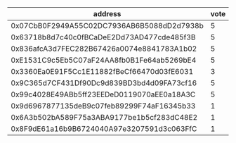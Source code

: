 address|vote|timestamp|signature
---|---|---|---
0x07CbB0F2949A55C02DC7936AB6B5088dD2d7938b|5|1608038203|0x243ccd557d1fb2b0a16b02efca18c41b330de0fb6d4b1023ee301486bea893a205a1e74a9ae9dc066519b44d63a55047869ca525658d84b5f4353008f6719d991c
0x63718b8d7c40c0fBCaDeE2Dd73AD477cde485f3B|5|1608038460|0xeb38300cb83436cad93b05b8a146704f7e7725af143ede17c951ac903b5da2351f8bc76d6efae8ea2cc71c079c290a16264ffaf28280d6059c845df711f5661e1c
0x836afcA3d7FEC282B67426a0074e8841783A1b02|5|1608038504|0x3137083d635e37c1949ee1df585bd8eae8c246f18c0ba37d4485aa8fe35b97a3571999009469e5b3a231527dc573dcc744f9eb3e5b87de445a9034e6eeacab771b
0xE1531C9c5Eb5C07aF24AA8fb0B1Fe64ab5269bE4|5|1608038552|0xf7b7ee5a168099d9ad0857059b8ef6beacac98004f33bb90282ae978ec05a8f446df0cd2777b56f77d3ed2f8e7a730c6d1bb8e606280dfdaf61710e89dd6c9b61c
0x3360Ea0E91F5Cc1E11882fBeCf66470d03fE6031|3|1608038586|0x32079b5ce56f2e2f126d8ab4c730fa6627a7ffaec302dd2365ea32af8f243fb5128792c75b441ec6515e1d9af36dd309f2338731819aa787f1e52b0f6b78c4b51b
0x9C365d7CF431Df90Dc9d839BD3bd4d09FA73cf16|5|1608040651|0x24b2595030865e87031630e6cf3041d17d1c4cf0766fe478d4e34cb85e563d0e40f4137ae3ed1c85fdb2f5ad55376fd2cb6702215889051c1bab24852ce1e11d1c
0x99c4028E49ABb5ff23EEDeD0119070aEE0a18A3C|5|1608048881|0xdc6f1eec577f48c924823d5fb681a40ad0bd8bb02434c2c7e65ac0b9992f6c05447cd3356d8d4b17ed21086e0fcfe07ef2575410268f8c517228322dda571e4c1c
0x9d6967877135deB9c07feb89299F74aF16345b33|1|1608057831|0x97a9b16d8b3fbff48dc7769d420ec57fb7c155ac610c2ed4d410ec97f201f499081042850d5d8d2f4a33872504823e531e9e7df7431a61e0d788da835f8573891b
0x6A3b502bA589F75a3ABA9177be1b5cf283dC48E2|1|1608057853|0x171bc310d74e45de9ed9c2a89249bde5c20b6c1a1065e2ead4ae498d51551ee358c3784e18f1947a5f3fcde29f93d1d6ce90241aab901af16e10f35403f596d91b
0x8F9dE61a16b9B6724040A97e3207591d3c063FfC|1|1608057876|0x3d2b0d43fb2b13fba631d4e95c28bf8c3775390d001321aaf76e24565baf1c17083c507d82bf1b094da07ec818a9b13f2db38debf98b99c6c845ecd9442bf3601b